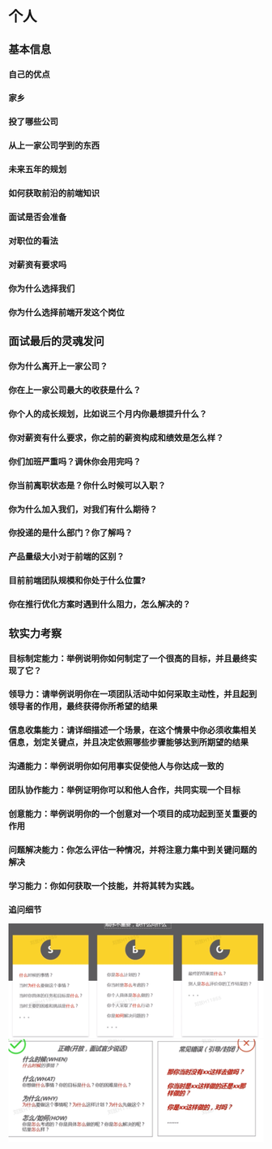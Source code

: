 # 个人

## 基本信息

### 自己的优点

### 家乡

### 投了哪些公司

### 从上一家公司学到的东西

### 未来五年的规划

### 如何获取前沿的前端知识

### 面试是否会准备

### 对职位的看法

### 对薪资有要求吗

### 你为什么选择我们

### 你为什么选择前端开发这个岗位



## 面试最后的灵魂发问


### 你为什么离开上一家公司？

### 你在上一家公司最大的收获是什么？

### 你个人的成长规划，比如说三个月内你最想提升什么？

### 你对薪资有什么要求，你之前的薪资构成和绩效是怎么样？

### 你们加班严重吗？调休你会用完吗？

### 你当前离职状态是？你什么时候可以入职？

### 你为什么加入我们，对我们有什么期待？

### 你投递的是什么部门？你了解吗？

### 产品量级大小对于前端的区别？

### 目前前端团队规模和你处于什么位置?

### 你在推行优化方案时遇到什么阻力，怎么解决的？



## 软实力考察

### 目标制定能力：举例说明你如何制定了一个很高的目标，并且最终实现了它？

### 领导力：请举例说明你在一项团队活动中如何采取主动性，并且起到领导者的作用，最终获得你所希望的结果

### 信息收集能力：请详细描述一个场景，在这个情景中你必须收集相关信息，划定关键点，并且决定依照哪些步骤能够达到所期望的结果

### 沟通能力：举例说明你如何用事实促使他人与你达成一致的

### 团队协作能力：举例证明你可以和他人合作，共同实现一个目标

### 创意能力：举例说明你的一个创意对一个项目的成功起到至关重要的作用

### 问题解决能力：你怎么评估一种情况，并将注意力集中到关键问题的解决

### 学习能力：你如何获取一个技能，并将其转为实践。

### 追问细节

<img src="https://raw.githubusercontent.com/brizer/graph-bed/master/img/20210625095739.png"/>

<img src="https://raw.githubusercontent.com/brizer/graph-bed/master/img/20210625095830.png"/>